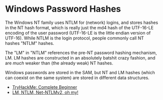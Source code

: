 # Windows Password Hashes

The Windows NT family uses NTLM for (network) logins, and stores hashes in the NT hash format, which is really just the md4 hash of the UTF-16-LE encoding of the user password (UTF-16-LE is the little endian version of UTF-16). While NTLM is the login protocol, people commonly call NT hashes "NTLM" hashes.

The "LM" in "NTLM" references the pre-NT password hashing mechanism, LM. LM hashes are constructed in an absolutely batshit crazy fashion, and are *much* weaker than (the already weak) NT hashes.

Windows passwords are stored in the SAM, but NT and LM hashes (which can coexist on the same system) are stored in different data structures.

* [TryHackMe: Complete Beginner](https://tryhackme.com/path/outline/beginner)
* [LM, NTLM, Net-NTLMv2, oh my!](https://medium.com/@petergombos/lm-ntlm-net-ntlmv2-oh-my-a9b235c58ed4)
